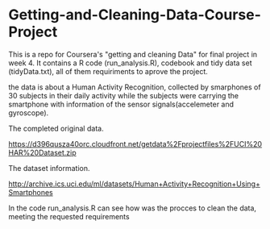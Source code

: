 # Getting-and-Cleaning-Data-Course-Project

This is a repo for Coursera's "getting and cleaning Data" for final project in week 4. It contains a R code  (run_analysis.R), codebook and tidy data set (tidyData.txt), all of them requiriments to aprove the project.

the data is about a Human Activity Recognition, collected by smarphones of 30 subjects  in their daily activity while the subjects were carrying the smartphone with information of the sensor signals(accelemeter and gyroscope).

The completed original data.

https://d396qusza40orc.cloudfront.net/getdata%2Fprojectfiles%2FUCI%20HAR%20Dataset.zip

The dataset information.

http://archive.ics.uci.edu/ml/datasets/Human+Activity+Recognition+Using+Smartphones

In the code run_analysis.R can see how was the procces to clean the data, meeting the requested requirements 


